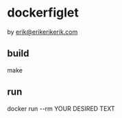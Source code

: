 # dockerfiglet

by erik@erikerikerik.com

## build

make

## run

docker run --rm YOUR DESIRED TEXT
